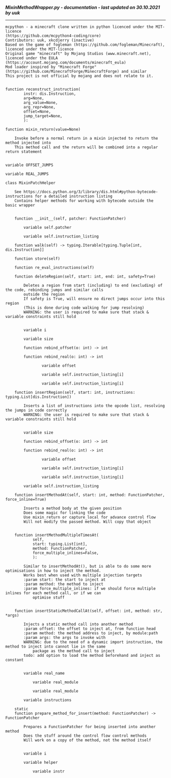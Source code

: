 ***MixinMethodWrapper.py - documentation - last updated on 30.10.2021 by uuk***
___

    mcpython - a minecraft clone written in python licenced under the MIT-licence 
    (https://github.com/mcpython4-coding/core)
    Contributors: uuk, xkcdjerry (inactive)
    Based on the game of fogleman (https://github.com/fogleman/Minecraft), licenced under the MIT-licence
    Original game "minecraft" by Mojang Studios (www.minecraft.net), licenced under the EULA
    (https://account.mojang.com/documents/minecraft_eula)
    Mod loader inspired by "Minecraft Forge" (https://github.com/MinecraftForge/MinecraftForge) and similar
    This project is not official by mojang and does not relate to it.


    function reconstruct_instruction(
            instr: dis.Instruction,
            arg=None,
            arg_value=None,
            arg_repr=None,
            offset=None,
            jump_target=None,
            ):

    function mixin_return(value=None)
        
        Invoke before a normal return in a mixin injected to return the method injected into
        This method call and the return will be combined into a regular return statement


    variable OFFSET_JUMPS

    variable REAL_JUMPS

    class MixinPatchHelper
        
        See https://docs.python.org/3/library/dis.html#python-bytecode-instructions for a detailed instruction listing
        Contains helper methods for working with bytecode outside the basic wrapper


        function __init__(self, patcher: FunctionPatcher)

            variable self.patcher

            variable self.instruction_listing

        function walk(self) -> typing.Iterable[typing.Tuple[int, dis.Instruction]]

        function store(self)

        function re_eval_instructions(self)

        function deleteRegion(self, start: int, end: int, safety=True)
            
            Deletes a region from start (including) to end (excluding) of the code, rebinding jumps and similar calls
            outside the region
            If safety is True, will ensure no direct jumps occur into this region
            (This is done during code walking for jump resolving)
            WARNING: the user is required to make sure that stack & variable constraints still hold


            variable i

            variable size

            function rebind_offset(o: int) -> int

            function rebind_real(o: int) -> int

                    variable offset

                    variable self.instruction_listing[i]

                    variable self.instruction_listing[i]

        function insertRegion(self, start: int, instructions: typing.List[dis.Instruction])
            
            Inserts a list of instructions into the opcode list, resolving the jumps in code correctly
            WARNING: the user is required to make sure that stack & variable constraints still hold


            variable size

            function rebind_offset(o: int) -> int

            function rebind_real(o: int) -> int

                    variable offset

                    variable self.instruction_listing[i]

                    variable self.instruction_listing[i]

            variable self.instruction_listing

        function insertMethodAt(self, start: int, method: FunctionPatcher, force_inline=True)
            
            Inserts a method body at the given position
            Does some magic for linking the code
            Use mixin_return or capture_local for advance control flow
            Will not modify the passed method. Will copy that object


        function insertMethodMultipleTimesAt(
                self,
                start: typing.List[int],
                method: FunctionPatcher,
                force_multiple_inlines=False,
                ):
            
            Similar to insertMethodAt(), but is able to do some more optimisations in how to inject the method.
            Works best when used with multiple injection targets
            :param start: the start to inject at
            :param method: the method to inject
            :param force_multiple_inlines: if we should force multiple inlines for each method call, or if we can
                optimise stuff


        function insertStaticMethodCallAt(self, offset: int, method: str, *args)
            
            Injects a static method call into another method
            :param offset: the offset to inject at, from function head
            :param method: the method address to inject, by module:path
            :param args: the args to invoke with
            WARNING: due to the need of a dynamic import instruction, the method to inject into cannot lie in the same
                package as the method call to inject
            todo: add option to load the method beforehand and inject as constant


            variable real_name

                variable real_module

                variable real_module

            variable instructions

        static
        function prepare_method_for_insert(method: FunctionPatcher) -> FunctionPatcher
            
            Prepares a FunctionPatcher for being inserted into another method
            Does the stuff around the control flow control methods
            Will work on a copy of the method, not the method itself


            variable i

            variable helper

                variable instr